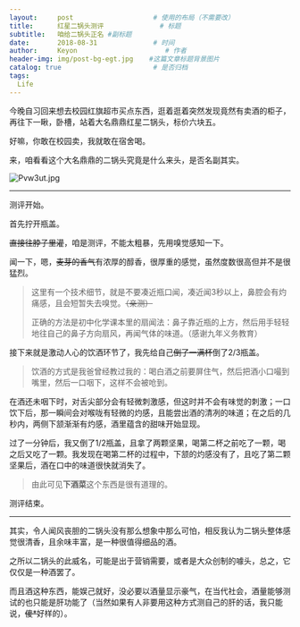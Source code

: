 ```yaml
---
layout:     post                    # 使用的布局（不需要改）
title:      红星二锅头测评              # 标题 
subtitle:   咱给二锅头正名 #副标题
date:       2018-08-31              # 时间
author:     Keyon                      # 作者
header-img: img/post-bg-egt.jpg    #这篇文章标题背景图片
catalog: true                       # 是否归档
tags:
  Life
---
```


今晚自习回来想去校园红旗超市买点东西，逛着逛着突然发现竟然有卖酒的柜子，再往下一瞅，卧槽，站着大名鼎鼎红星二锅头，标价六块五。

好嘛，你敢在校园卖，我就敢在宿舍喝。

来，咱看看这个大名鼎鼎的二锅头究竟是什么来头，是否名副其实。

![Pvw3ut.jpg](https://s1.ax1x.com/2018/08/31/Pvw3ut.jpg)

---
测评开始。

首先拧开瓶盖。

~~直接往脖子里灌~~，咱是测评，不能太粗暴，先用嗅觉感知一下。

闻一下，嗯，~~麦芽的香气~~有浓厚的醇香，很厚重的感觉，虽然度数很高但并不是很猛烈。

> 这里有一个技术细节，就是不要凑近瓶口闻，凑近闻3秒以上，鼻腔会有灼痛感，且会短暂失去嗅觉。~~（亲测）~~
> 
> 正确的方法是初中化学课本里的扇闻法：鼻子靠近瓶的上方，然后用手轻轻地往自己的鼻子方向扇风，再闻气体的味道。（感谢九年义务教育）

接下来就是激动人心的饮酒环节了，我先给自己~~倒了一满杯~~倒了2/3瓶盖。

> 饮酒的方式是我爸曾经教过我的：喝白酒之前要屏住气，然后把酒小口嘬到嘴里，然后一口咽下，这样不会被呛到。

在酒还未咽下时，对舌尖部分会有轻微刺激感，但这时并不会有味觉的刺激；一口饮下后，那一瞬间会对喉咙有轻微的灼感，且能尝出酒的清冽的味道；在之后的几秒内，两侧下颔渐渐有灼感，酒里蕴含的甜味开始显现。

过了一分钟后，我又倒了1/2瓶盖，且拿了两颗坚果，喝第二杯之前吃了一颗，喝之后又吃了一颗。我发现在喝第二杯的过程中，下颔的灼感没有了，且吃了第二颗坚果后，酒在口中的味道很快就消失了。

> 由此可见**下酒菜**这个东西是很有道理的。

测评结束。

---
其实，令人闻风丧胆的二锅头没有那么想象中那么可怕，相反我认为二锅头整体感觉很清香，且余味丰富，是一种很值得细品的酒。

之所以二锅头的此威名，可能是出于营销需要，或者是大众创制的噱头，总之，它仅仅是一种酒罢了。

而且酒这种东西，能娱己就好，没必要以酒量显示豪气，在当代社会，酒量能够测试的也只能是肝功能了（当然如果有人非要用这种方式测自己的肝的话，我只能说，~~傻*~~好样的）。
